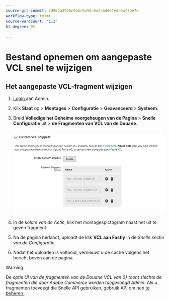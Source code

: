```yaml
---
source-git-commit: 2d902a3926c6bbc6a9dc8afcbd667eddeaf3be7e
workflow-type: tm+mt
source-wordcount: '112'
ht-degree: 0%

---
```

# Bestand opnemen om aangepaste VCL snel te wijzigen

## Het aangepaste VCL-fragment wijzigen

1. [ Login ](/help/get-started/onboarding.md#access-your-admin-panel) aan Admin.

1. Klik **Slaat** op > **Montages** > **Configuratie** > **Geavanceerd** > **Systeem**.

1. Breid **Volledige het Geheime voorgeheugen van de Pagina** > **Snelle Configuratie** uit > **de Fragmenten van VCL van de Douane**.

   ![ beheer de fragmenten van douaneVCL ](/help/assets/cdn/fastly-manage-snippets.png)

1. In de _kolom van de Actie_, klik het montagespictogram naast het uit te geven fragment.

1. Na de pagina herlaadt, uploadt de klik **VCL aan Fastly** in de _Snelle sectie van de Configuratie_.

1. Nadat het uploaden is voltooid, vernieuwt u de cache volgens het bericht boven aan de pagina.

>[!WARNING]
>
>De _optie UI van de fragmenten van de Douane VCL van 0} toont slechts de fragmenten die door Adobe Commerce worden toegevoegd Admin._ Als u fragmenten toevoegt die Snelle API gebruiken, gebruik API om hen [ te beheren ](/help/cloud-guide/cdn/fastly-vcl-custom-snippets.md#manage-custom-vcl-snippets-using-the-api).
